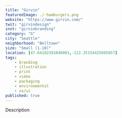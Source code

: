 ```yaml
---
title: "Girvin"
featuredImage: ./-hamburgers.png
website: "https://www.girvin.com/"
twit: "girvindesign"
inst: "girvinbranding"
category: "G"
city: "Seattle"
neighborhood: "Belltown"
size: "Small (1-10)"
location: [47.64102391040903,-122.35154425605857]
tags:
    - branding
    - illustration
    - print
    - video
    - packaging
    - environmental
    - ux/ui
published: true
---
```


Description
